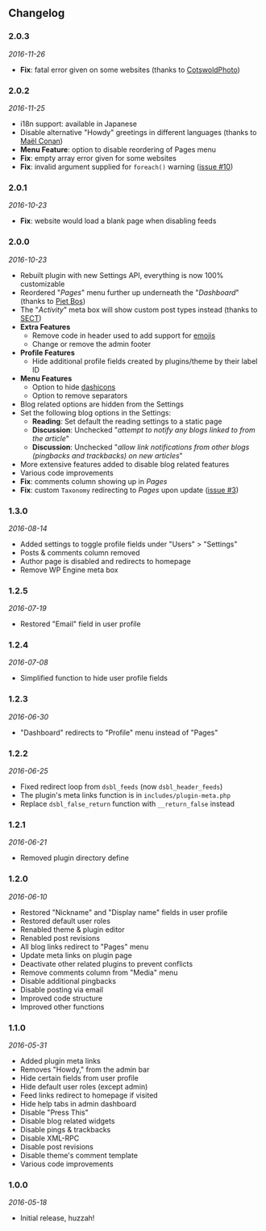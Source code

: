 ## Changelog
### 2.0.3
*2016-11-26*
* **Fix**: fatal error given on some websites (thanks to [CotswoldPhoto](https://profiles.wordpress.org/cotswoldphoto))

### 2.0.2
*2016-11-25*
* i18n support: available in Japanese
* Disable alternative "Howdy" greetings in different languages (thanks to [Maël Conan](https://profiles.wordpress.org/maelconan))
* **Menu Feature**: option to disable reordering of Pages menu
* **Fix**: empty array error given for some websites
* **Fix**: invalid argument supplied for `foreach()` warning ([issue #10](https://github.com/factmaven/disable-blogging/issues/10))

### 2.0.1
*2016-10-23*
* **Fix**: website would load a blank page when disabling feeds

### 2.0.0
*2016-10-23*
* Rebuilt plugin with new Settings API, everything is now 100% customizable
* Reordered "*Pages*" menu further up underneath the "*Dashboard*" (thanks to [Piet Bos](https://github.com/senlin))
* The "*Activity*" meta box will show custom post types instead (thanks to [SECT](https://github.com/sectsect))
* **Extra Features**
  * Remove code in header used to add support for [emojis](https://codex.wordpress.org/Emoji)
  * Change or remove the admin footer
* **Profile Features**
  * Hide additional profile fields created by plugins/theme by their label ID
* **Menu Features**
  * Option to hide [dashicons](https://developer.wordpress.org/resource/dashicons)
  * Option to remove separators
* Blog related options are hidden from the Settings
* Set the following blog options in the Settings:
  * **Reading**: Set default the reading settings to a static page
  * **Discussion**: Unchecked "*attempt to notify any blogs linked to from the article*"
  * **Discussion**: Unchecked "*allow link notifications from other blogs (pingbacks and trackbacks) on new articles*"
* More extensive features added to disable blog related features
* Various code improvements
* **Fix**: comments column showing up in *Pages*
* **Fix**: custom `Taxonomy` redirecting to *Pages* upon update ([issue #3](https://github.com/factmaven/disable-blogging/pull/3))

### 1.3.0
*2016-08-14*
* Added settings to toggle profile fields under "Users" > "Settings"
* Posts & comments column removed
* Author page is disabled and redirects to homepage
* Remove WP Engine meta box

### 1.2.5
*2016-07-19*
* Restored "Email" field in user profile

### 1.2.4
*2016-07-08*
* Simplified function to hide user profile fields

### 1.2.3
*2016-06-30*
* "Dashboard" redirects to "Profile" menu instead of "Pages"

### 1.2.2
*2016-06-25*
* Fixed redirect loop from `dsbl_feeds` (now `dsbl_header_feeds`)
* The plugin's meta links function is in `includes/plugin-meta.php`
* Replace `dsbl_false_return` function with `__return_false` instead

### 1.2.1
*2016-06-21*
* Removed plugin directory define

### 1.2.0
*2016-06-10*
* Restored "Nickname" and "Display name" fields in user profile
* Restored default user roles
* Renabled theme & plugin editor
* Renabled post revisions
* All blog links redirect to "Pages" menu
* Update meta links on plugin page
* Deactivate other related plugins to prevent conflicts
* Remove comments column from "Media" menu
* Disable additional pingbacks
* Disable posting via email
* Improved code structure
* Improved other functions

### 1.1.0
*2016-05-31*
* Added plugin meta links
* Removes "Howdy," from the admin bar
* Hide certain fields from user profile
* Hide default user roles (except admin)
* Feed links redirect to homepage if visited
* Hide help tabs in admin dashboard
* Disable "Press This"
* Disable blog related widgets
* Disable pings & trackbacks
* Disable XML-RPC
* Disable post revisions
* Disable theme's comment template
* Various code improvements

### 1.0.0
*2016-05-18*
* Initial release, huzzah!